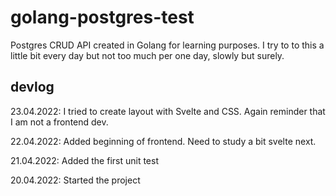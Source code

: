 # golang-postgres-test

Postgres CRUD API created in Golang for learning purposes. I try to to this a little bit every day but not too much per one day, slowly but surely.

## devlog

23.04.2022: I tried to create layout with Svelte and CSS. Again reminder that I am not a frontend dev.

22.04.2022: Added beginning of frontend. Need to study a bit svelte next.

21.04.2022: Added the first unit test

20.04.2022: Started the project
